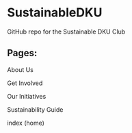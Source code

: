 # SustainableDKU
GitHub repo for the Sustainable DKU Club


## Pages:

About Us

Get Involved

Our Initiatives

Sustainability Guide

index (home)
